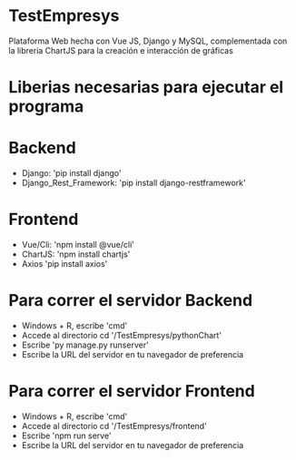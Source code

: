 # TestEmpresys
Plataforma Web hecha con Vue JS, Django y MySQL, complementada con la libreria ChartJS para la creación e interacción de gráficas

# Liberias necesarias para ejecutar el programa
# Backend
- Django: 'pip install django'
- Django_Rest_Framework: 'pip install django-restframework' 
# Frontend
- Vue/Cli: 'npm install @vue/cli'
- ChartJS: 'npm install chartjs' 
- Axios 'pip install axios'

# Para correr el servidor Backend
- Windows + R,  escribe 'cmd'
- Accede al directorio cd '/TestEmpresys/pythonChart'
- Escribe 'py manage.py runserver'
- Escribe la URL del servidor en tu navegador de preferencia

# Para correr el servidor Frontend
- Windows + R,  escribe 'cmd'
- Accede al directorio cd '/TestEmpresys/frontend'
- Escribe 'npm run serve'
- Escribe la URL del servidor en tu navegador de preferencia
